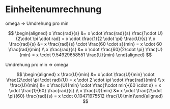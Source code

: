 # Einheitenumrechnung

omega => Umdrehung pro min

$$
\begin{aligned}
x \frac{rad}{s} &= x \cdot \frac{rad}{s} \frac{1\cdot U}{2\cdot \pi \cdot rad} = x \cdot \frac{1}{2 \cdot \pi} \frac{U}{s} \\
x \frac{rad}{s} &= x \frac{rad}{s} \cdot \frac{60 \cdot s}{min} = x \cdot 60 \frac{rad}{min} \\
x \frac{rad}{s} &= x \cdot \frac{60}{2\cdot \pi} \frac{U}{min} = x \cdot 9.54929658551
\frac{U}{min}
\end{aligned}
$$

Umdrehung pro min => omega

$$
\begin{aligned}
x \frac{U}{min} &= x \cdot \frac{U}{min} \cdot \frac{2\cdot \pi \cdot rad}{U} = x \cdot 2 \cdot \pi \cdot \frac{rad}{min} \\
x \frac{U}{min} &= x \frac{U}{min} \cdot \frac{1\cdot min}{60 \cdot s} = x \cdot \frac{1}{60} \frac{rad}{s} \\
x \frac{U}{min} &= x \cdot \frac{2\cdot \pi}{60} \frac{rad}{s} = x \cdot 0.10471975512 \frac{U}{min}\end{aligned}
$$
